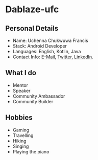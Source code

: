 # Dablaze-ufc

## Personal Details
- Name: Uchenna Chukwuwa Francis
- Stack: Android Developer
- Languages: English, Kotlin, Java
- Contact Info: [E-Mail](Chukwuwauchenna@gmail.com), [Twitter](https://twitter.com/Android_Blaze), [LinkedIn](https://www.linkedin.com/in/uchenna-chukwuwa-android6).

## What I do
- Mentor
- Speaker
- Community Ambassador
- Community Builder

## Hobbies
- Gaming
- Travelling
- Hiking
- Singing
- Playing the piano

